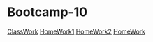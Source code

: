 # Bootcamp-10
[ClassWork](https://natachasovskikh.github.io/Bootcamp-10/day1/index.html)
[HomeWork1](https://natachasovskikh.github.io/Bootcamp-10/homework/homework1.html)
[HomeWork2](https://natachasovskikh.github.io/Bootcamp-10/homework/homework2.html)
[HomeWork](https://github.com/NataChasovskikh/Bootcamp-10)
